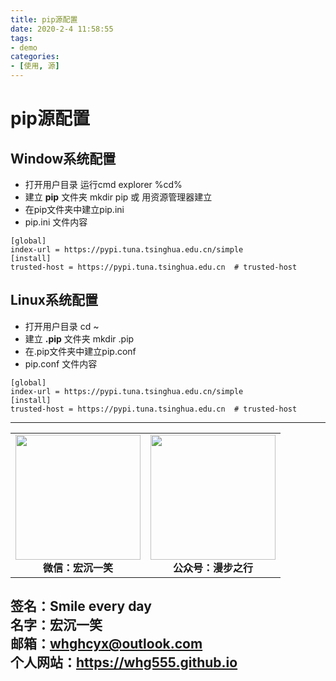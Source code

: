 ```yaml
---
title: pip源配置
date: 2020-2-4 11:58:55
tags: 
- demo
categories:
- [使用, 源]
---
```

# pip源配置 #
## Window系统配置 ##
- 打开用户目录
运行cmd
explorer  %cd%
- 建立 **pip** 文件夹
mkdir pip  或 用资源管理器建立
- 在pip文件夹中建立pip.ini
- pip.ini   文件内容
```
[global]
index-url = https://pypi.tuna.tsinghua.edu.cn/simple
[install]
trusted-host = https://pypi.tuna.tsinghua.edu.cn  # trusted-host
```
## Linux系统配置 ##
- 打开用户目录
cd ~
- 建立 **.pip** 文件夹
mkdir .pip  
- 在.pip文件夹中建立pip.conf
- pip.conf   文件内容
```
[global]
index-url = https://pypi.tuna.tsinghua.edu.cn/simple
[install]
trusted-host = https://pypi.tuna.tsinghua.edu.cn  # trusted-host
```







---
<center>
<table>
    <tr>
        <td >
            <center>
                <img src="https://i.loli.net/2020/01/08/CJz85Sbal6M7EOV.png" width="200"/>
            </center>
            <center style="font-weight:900">
                微信：宏沉一笑
            </center>
        </td>
        <td >
            <center>
                <img src="https://i.loli.net/2020/01/08/veq2DSphHME9KPV.jpg" width="200"/>
            </center>
            <center style="font-weight:900">
                公众号：漫步之行
            </center>
        </td>
    </tr>
</table>
</center>


**签名：Smile every day**    
**名字：宏沉一笑**   
**邮箱：whghcyx@outlook.com**  
**个人网站：https://whg555.github.io**  
---
